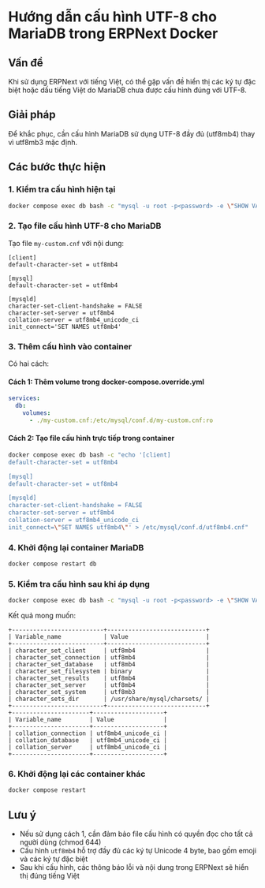 # Hướng dẫn cấu hình UTF-8 cho MariaDB trong ERPNext Docker

## Vấn đề
Khi sử dụng ERPNext với tiếng Việt, có thể gặp vấn đề hiển thị các ký tự đặc biệt hoặc dấu tiếng Việt do MariaDB chưa được cấu hình đúng với UTF-8.

## Giải pháp
Để khắc phục, cần cấu hình MariaDB sử dụng UTF-8 đầy đủ (utf8mb4) thay vì utf8mb3 mặc định.

## Các bước thực hiện

### 1. Kiểm tra cấu hình hiện tại
```bash
docker compose exec db bash -c "mysql -u root -p<password> -e \"SHOW VARIABLES LIKE '%char%'; SHOW VARIABLES LIKE '%collation%';\""
```

### 2. Tạo file cấu hình UTF-8 cho MariaDB
Tạo file `my-custom.cnf` với nội dung:
```
[client]
default-character-set = utf8mb4

[mysql]
default-character-set = utf8mb4

[mysqld]
character-set-client-handshake = FALSE
character-set-server = utf8mb4
collation-server = utf8mb4_unicode_ci
init_connect='SET NAMES utf8mb4'
```

### 3. Thêm cấu hình vào container
Có hai cách:

#### Cách 1: Thêm volume trong docker-compose.override.yml
```yaml
services:
  db:
    volumes:
      - ./my-custom.cnf:/etc/mysql/conf.d/my-custom.cnf:ro
```

#### Cách 2: Tạo file cấu hình trực tiếp trong container
```bash
docker compose exec db bash -c "echo '[client]
default-character-set = utf8mb4

[mysql]
default-character-set = utf8mb4

[mysqld]
character-set-client-handshake = FALSE
character-set-server = utf8mb4
collation-server = utf8mb4_unicode_ci
init_connect=\"SET NAMES utf8mb4\"' > /etc/mysql/conf.d/utf8mb4.cnf"
```

### 4. Khởi động lại container MariaDB
```bash
docker compose restart db
```

### 5. Kiểm tra cấu hình sau khi áp dụng
```bash
docker compose exec db bash -c "mysql -u root -p<password> -e \"SHOW VARIABLES LIKE '%char%'; SHOW VARIABLES LIKE '%collation%';\""
```

Kết quả mong muốn:
```
+--------------------------+----------------------------+
| Variable_name            | Value                      |
+--------------------------+----------------------------+
| character_set_client     | utf8mb4                    |
| character_set_connection | utf8mb4                    |
| character_set_database   | utf8mb4                    |
| character_set_filesystem | binary                     |
| character_set_results    | utf8mb4                    |
| character_set_server     | utf8mb4                    |
| character_set_system     | utf8mb3                    |
| character_sets_dir       | /usr/share/mysql/charsets/ |
+--------------------------+----------------------------+
+----------------------+--------------------+
| Variable_name        | Value              |
+----------------------+--------------------+
| collation_connection | utf8mb4_unicode_ci |
| collation_database   | utf8mb4_unicode_ci |
| collation_server     | utf8mb4_unicode_ci |
+----------------------+--------------------+
```

### 6. Khởi động lại các container khác
```bash
docker compose restart
```

## Lưu ý
- Nếu sử dụng cách 1, cần đảm bảo file cấu hình có quyền đọc cho tất cả người dùng (chmod 644)
- Cấu hình `utf8mb4` hỗ trợ đầy đủ các ký tự Unicode 4 byte, bao gồm emoji và các ký tự đặc biệt
- Sau khi cấu hình, các thông báo lỗi và nội dung trong ERPNext sẽ hiển thị đúng tiếng Việt 
